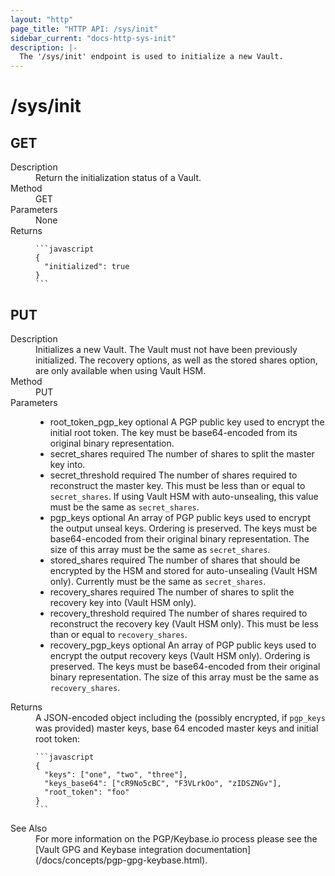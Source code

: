 ```yaml
---
layout: "http"
page_title: "HTTP API: /sys/init"
sidebar_current: "docs-http-sys-init"
description: |-
  The '/sys/init' endpoint is used to initialize a new Vault.
---
```


# /sys/init

## GET

<dl>
  <dt>Description</dt>
  <dd>
    Return the initialization status of a Vault.
  </dd>

  <dt>Method</dt>
  <dd>GET</dd>

  <dt>Parameters</dt>
  <dd>None</dd>

  <dt>Returns</dt>
  <dd>

    ```javascript
    {
      "initialized": true
    }
    ```

  </dd>
</dl>

## PUT

<dl>
  <dt>Description</dt>
  <dd>
     Initializes a new Vault. The Vault must not have been previously
     initialized. The recovery options, as well as the stored shares option, are
     only available when using Vault HSM.
  </dd>

  <dt>Method</dt>
  <dd>PUT</dd>

  <dt>Parameters</dt>
  <dd>
    <ul>
      <li>
        <span class="param">root_token_pgp_key</span>
        <span class="param-flags">optional</span>
        A PGP public key used to encrypt the initial root token. The key
        must be base64-encoded from its original binary representation.
      </li>
      <li>
        <span class="param">secret_shares</span>
        <span class="param-flags">required</span>
        The number of shares to split the master key into.
      </li>
      <li>
        <span class="param">secret_threshold</span>
        <span class="param-flags">required</span>
        The number of shares required to reconstruct the master key. This must
        be less than or equal to <code>secret_shares</code>. If using Vault HSM
        with auto-unsealing, this value must be the same as
        <code>secret_shares</code>.
      </li>
      <li>
        <span class="param">pgp_keys</span>
        <span class="param-flags">optional</span>
        An array of PGP public keys used to encrypt the output unseal keys.
        Ordering is preserved. The keys must be base64-encoded from their
        original binary representation. The size of this array must be the
        same as <code>secret_shares</code>.
      </li>
      <li>
        <span class="param">stored_shares</span>
        <span class="param-flags">required</span>
        The number of shares that should be encrypted by the HSM and stored for
        auto-unsealing (Vault HSM only). Currently must be the same as
        <code>secret_shares</code>.
      </li>
      <li>
        <span class="param">recovery_shares</span>
        <span class="param-flags">required</span>
        The number of shares to split the recovery key into (Vault HSM only).
      </li>
      <li>
        <span class="param">recovery_threshold</span>
        <span class="param-flags">required</span>
        The number of shares required to reconstruct the recovery key (Vault
        HSM only). This must be less than or equal to
        <code>recovery_shares</code>.
      </li>
      <li>
        <span class="param">recovery_pgp_keys</span>
        <span class="param-flags">optional</span>
        An array of PGP public keys used to encrypt the output recovery keys
        (Vault HSM only). Ordering is preserved. The keys must be
        base64-encoded from their original binary representation. The size of
        this array must be the same as <code>recovery_shares</code>.
      </li>
    </ul>
  </dd>

  <dt>Returns</dt>
  <dd>
    A JSON-encoded object including the (possibly encrypted, if
    <code>pgp_keys</code> was provided) master keys, base 64 encoded master keys and initial root token:

    ```javascript
    {
      "keys": ["one", "two", "three"],
      "keys_base64": ["cR9No5cBC", "F3VLrkOo", "zIDSZNGv"],
      "root_token": "foo"
    }
    ```

  </dd>

  <dt>See Also</dt>
  <dd>
    For more information on the PGP/Keybase.io process please see the
    [Vault GPG and Keybase integration documentation](/docs/concepts/pgp-gpg-keybase.html).
  </dd>
</dl>
